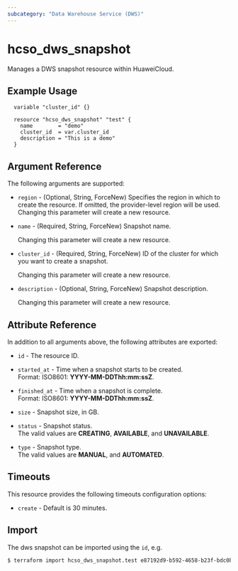 ```yaml
---
subcategory: "Data Warehouse Service (DWS)"
---
```


# hcso_dws_snapshot

Manages a DWS snapshot resource within HuaweiCloud.  

## Example Usage

```hcl
  variable "cluster_id" {}
  
  resource "hcso_dws_snapshot" "test" {
    name        = "demo"
    cluster_id  = var.cluster_id
    description = "This is a demo"
  }
```

## Argument Reference

The following arguments are supported:

* `region` - (Optional, String, ForceNew) Specifies the region in which to create the resource.
  If omitted, the provider-level region will be used. Changing this parameter will create a new resource.

* `name` - (Required, String, ForceNew) Snapshot name.

  Changing this parameter will create a new resource.

* `cluster_id` - (Required, String, ForceNew) ID of the cluster for which you want to create a snapshot.

  Changing this parameter will create a new resource.

* `description` - (Optional, String, ForceNew) Snapshot description.

  Changing this parameter will create a new resource.

## Attribute Reference

In addition to all arguments above, the following attributes are exported:

* `id` - The resource ID.

* `started_at` - Time when a snapshot starts to be created.  
  Format: ISO8601: **YYYY-MM-DDThh:mm:ssZ**.

* `finished_at` - Time when a snapshot is complete.  
  Format: ISO8601: **YYYY-MM-DDThh:mm:ssZ**.

* `size` - Snapshot size, in GB.

* `status` - Snapshot status.  
  The valid values are **CREATING**, **AVAILABLE**, and **UNAVAILABLE**.

* `type` - Snapshot type.  
  The valid values are **MANUAL**, and **AUTOMATED**.

## Timeouts

This resource provides the following timeouts configuration options:

* `create` - Default is 30 minutes.

## Import

The dws snapshot can be imported using the `id`, e.g.

```bash
$ terraform import hcso_dws_snapshot.test e87192d9-b592-4658-b23f-bdc0bb69ec2c
```
